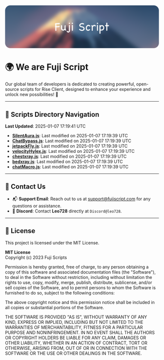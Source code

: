 ![Banner](.github/b.webp)

# 🌍 **We are Fuji Script**

Our global team of developers is dedicated to creating powerful, open-source scripts for Rise Client, designed to enhance your experience and unlock new possibilities! 🌟

---
<!-- SCRIPTS_NAVIGATION_START -->
## 📂 **Scripts Directory Navigation**

**Last Updated**: 2025-01-07 17:19:41 UTC

- **[SilentAura.js](scripts/SilentAura.js)**: Last modified on 2025-01-07 17:19:39 UTC
- **[ChatBypass.js](scripts/ChatBypass.js)**: Last modified on 2025-01-07 17:19:39 UTC
- **[jetpackFly.js](scripts/jetpackFly.js)**: Last modified on 2025-01-07 17:19:39 UTC
- **[velocityHylex.js](scripts/velocityHylex.js)**: Last modified on 2025-01-07 17:19:39 UTC
- **[chestxray.js](scripts/chestxray.js)**: Last modified on 2025-01-07 17:19:39 UTC
- **[bedxray.js](scripts/bedxray.js)**: Last modified on 2025-01-07 17:19:39 UTC
- **[chatMacro.js](scripts/chatMacro.js)**: Last modified on 2025-01-07 17:19:39 UTC

<!-- SCRIPTS_NAVIGATION_END -->

---

## 💬 **Contact Us**  
- 📬 **Support Email**: Reach out to us at [support@fujiscript.com](mailto:support@fujiscript.com) for any questions or assistance.  
- 💬 **Discord**: Contact **Leo728** directly at `Discord@leo728`.

---

## 📜 **License**

This project is licensed under the MIT License.  

**MIT License**  
Copyright (c) 2023 Fuji Scripts  

Permission is hereby granted, free of charge, to any person obtaining a copy of this software and associated documentation files (the "Software"), to deal in the Software without restriction, including without limitation the rights to use, copy, modify, merge, publish, distribute, sublicense, and/or sell copies of the Software, and to permit persons to whom the Software is furnished to do so, subject to the following conditions:  

The above copyright notice and this permission notice shall be included in all copies or substantial portions of the Software.  

THE SOFTWARE IS PROVIDED "AS IS", WITHOUT WARRANTY OF ANY KIND, EXPRESS OR IMPLIED, INCLUDING BUT NOT LIMITED TO THE WARRANTIES OF MERCHANTABILITY, FITNESS FOR A PARTICULAR PURPOSE AND NONINFRINGEMENT. IN NO EVENT SHALL THE AUTHORS OR COPYRIGHT HOLDERS BE LIABLE FOR ANY CLAIM, DAMAGES OR OTHER LIABILITY, WHETHER IN AN ACTION OF CONTRACT, TORT OR OTHERWISE, ARISING FROM, OUT OF OR IN CONNECTION WITH THE SOFTWARE OR THE USE OR OTHER DEALINGS IN THE SOFTWARE.  
